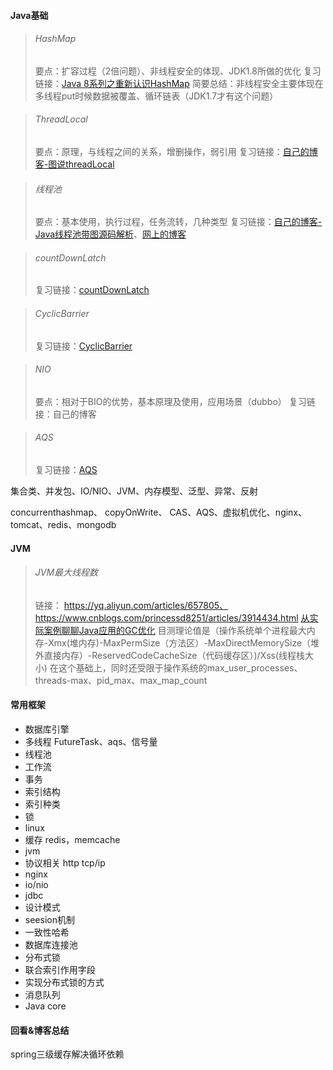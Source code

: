 #### Java基础
> ###### HashMap
>要点：扩容过程（2倍问题）、非线程安全的体现、JDK1.8所做的优化
复习链接：[Java 8系列之重新认识HashMap](https://tech.meituan.com/java-hashmap.html)
简要总结：非线程安全主要体现在多线程put时候数据被覆盖、循环链表（JDK1.7才有这个问题）

>###### ThreadLocal
>要点：原理，与线程之间的关系，增删操作，弱引用
>复习链接：[自己的博客-图说threadLocal](https://www.jianshu.com/p/2f3d734504c5)

> ###### 线程池
>要点：基本使用，执行过程，任务流转，几种类型
>复习链接：[自己的博客-Java线程池带图源码解析](https://www.jianshu.com/p/b6c076fb6947)、[网上的博客](http://www.cnblogs.com/dolphin0520/p/3932921.html)

>###### countDownLatch
>复习链接：[countDownLatch](https://www.jianshu.com/p/7c7a5df5bda6?ref=myread)

>###### CyclicBarrier
>复习链接：[CyclicBarrier](http://www.cnblogs.com/200911/p/6060195.html)

> ###### NIO
>要点：相对于BIO的优势，基本原理及使用，应用场景（dubbo）
复习链接：自己的博客

>###### AQS
>复习链接：[AQS](https://mp.weixin.qq.com/s/-swOI_4_cxP5BBSD9wd0lA)




集合类、并发包、IO/NIO、JVM、内存模型、泛型、异常、反射


concurrenthashmap、
copyOnWrite、
CAS、AQS、虚拟机优化、nginx、tomcat、redis、mongodb

#### JVM
> ###### JVM最大线程数
> 链接：
https://yq.aliyun.com/articles/657805、https://www.cnblogs.com/princessd8251/articles/3914434.html
 [从实际案例聊聊Java应用的GC优化](https://tech.meituan.com/2017/12/29/jvm-optimize.html)
>目测理论值是（操作系统单个进程最大内存-Xmx(堆内存)-MaxPermSize（方法区）-MaxDirectMemorySize（堆外直接内存）-ReservedCodeCacheSize（代码缓存区）)/Xss(线程栈大小) 
在这个基础上，同时还受限于操作系统的max_user_processes、threads-max、pid_max、max_map_count



#### 常用框架
- 数据库引擎
- 多线程 FutureTask、aqs、信号量
- 线程池
- 工作流
- 事务
- 索引结构
- 索引种类
- 锁
- linux
- 缓存 redis，memcache
- jvm
- 协议相关 http tcp/ip
- nginx
- io/nio
- jdbc
- 设计模式
- seesion机制
- 一致性哈希
- 数据库连接池
- 分布式锁
- 联合索引作用字段
- 实现分布式锁的方式
- 消息队列
- Java core

#### 回看&博客总结
spring三级缓存解决循环依赖
